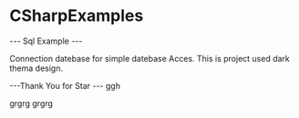 # CSharpExamples

--- Sql Example ---

Connection datebase for simple datebase Acces. This is project used dark thema design. 

---Thank You for Star --- 
ggh

grgrg
grgrg

